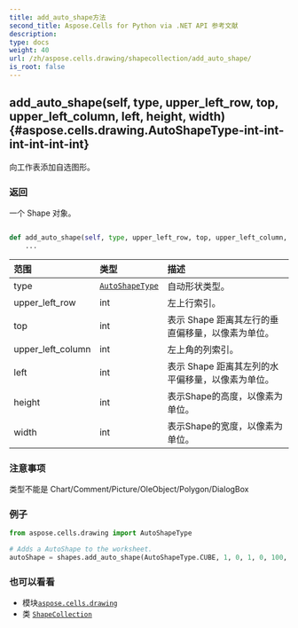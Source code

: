 ```yaml
---
title: add_auto_shape方法
second_title: Aspose.Cells for Python via .NET API 参考文献
description:
type: docs
weight: 40
url: /zh/aspose.cells.drawing/shapecollection/add_auto_shape/
is_root: false
---
```

##  add_auto_shape(self, type, upper_left_row, top, upper_left_column, left, height, width) {#aspose.cells.drawing.AutoShapeType-int-int-int-int-int-int}
向工作表添加自选图形。


### 返回

一个 Shape 对象。


```python

def add_auto_shape(self, type, upper_left_row, top, upper_left_column, left, height, width):
    ...
```


|范围|类型|描述|
| :- | :- | :- |
| type | [`AutoShapeType`](/cells/python-net/zh/aspose.cells.drawing/autoshapetype) |自动形状类型。|
| upper_left_row | int |左上行索引。|
| top | int |表示 Shape 距离其左行的垂直偏移量，以像素为单位。|
| upper_left_column | int |左上角的列索引。|
| left | int |表示 Shape 距离其左列的水平偏移量，以像素为单位。|
| height | int |表示Shape的高度，以像素为单位。|
| width | int |表示Shape的宽度，以像素为单位。|
### 注意事项

类型不能是 Chart/Comment/Picture/OleObject/Polygon/DialogBox
### 例子


```python
from aspose.cells.drawing import AutoShapeType

# Adds a AutoShape to the worksheet.
autoShape = shapes.add_auto_shape(AutoShapeType.CUBE, 1, 0, 1, 0, 100, 50)

```



### 也可以看看
* 模块[`aspose.cells.drawing`](../../)
* 类 [`ShapeCollection`](/cells/python-net/zh/aspose.cells.drawing/shapecollection)
